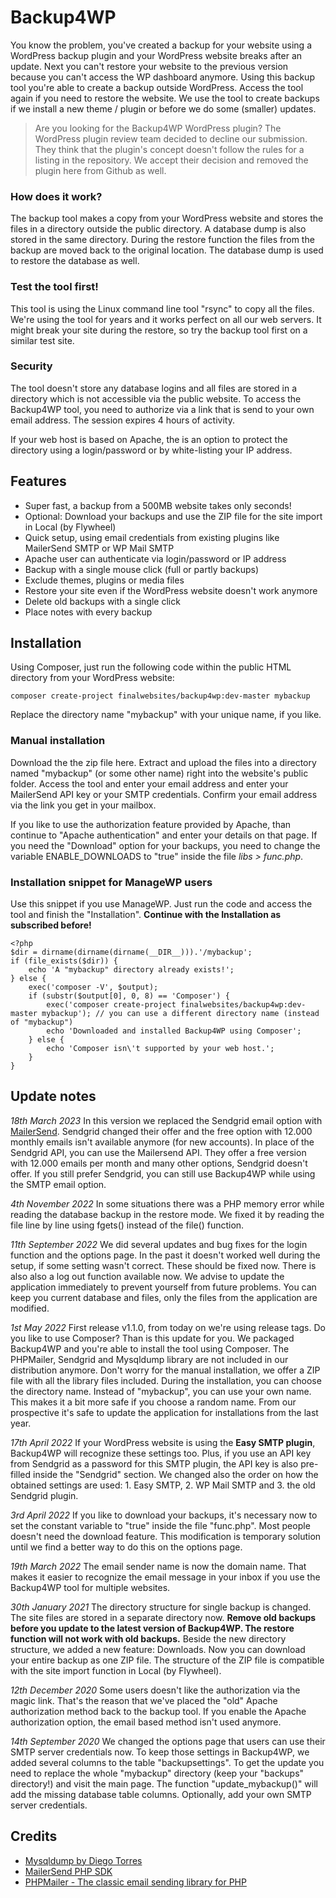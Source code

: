 # Backup4WP

You know the problem, you've created a backup for your website using a WordPress backup plugin and your WordPress website breaks after an update. Next you can't restore your website to the previous version because you can't access the WP dashboard anymore.
Using this backup tool you're able to create a backup outside WordPress. Access the tool again if you need to restore the website. We use the tool to create backups if we install a new theme / plugin or before we do some (smaller) updates.

> Are you looking for the Backup4WP WordPress plugin? The WordPress plugin review team decided to decline our submission. They think that the plugin's concept doesn't follow the rules for a listing in the repository. We accept their decision and removed the plugin here from Github as well.

### How does it work?
The backup tool makes a copy from your WordPress website and stores the files in a directory outside the public directory. A database dump is also stored in the same directory. During the restore function the files from the backup are moved back to the original location. The database dump is used to restore the database as well.

### Test the tool first!
This tool is using the Linux command line tool "rsync" to copy all the files. We're using the tool for years and it works perfect on all our web servers. It might break your site during the restore, so try the backup tool first on a similar test site.

### Security
The tool doesn't store any database logins and all files are stored in a directory which is not accessible via the public website. To access the Backup4WP tool, you need to authorize via a link that is send to your own email address. The session expires 4 hours of activity.

If your web host is based on Apache, the is an option to protect the directory using a login/password or by white-listing your IP address.

## Features
* Super fast, a backup from a 500MB website takes only seconds!
* Optional: Download your backups and use the ZIP file for the site import in Local (by Flywheel)
* Quick setup, using email credentials from existing plugins like MailerSend SMTP or WP Mail SMTP
* Apache user can authenticate via login/password or IP address
* Backup with a single mouse click (full or partly backups)
* Exclude themes, plugins or media files
* Restore your site even if the WordPress website doesn't work anymore
* Delete old backups with a single click
* Place notes with every backup

## Installation

Using Composer, just run the following code within the public HTML directory from your WordPress website:

```
composer create-project finalwebsites/backup4wp:dev-master mybackup
```

Replace the directory name "mybackup" with your unique name, if you like.

### Manual installation

Download the the zip file here. Extract and upload the files into a directory named "mybackup" (or some other name) right into the website's public folder. Access the tool and enter your email address and enter your MailerSend API key or your SMTP credentials. Confirm your email address via the link you get in your mailbox.

If you like to use the authorization feature provided by Apache, than continue to "Apache authentication" and enter your details on that page. If you need the "Download" option for your backups, you need to change the variable ENABLE_DOWNLOADS to "true" inside the file *libs > func.php*.

### Installation snippet for ManageWP users

Use this snippet if you use ManageWP. Just run the code and access the tool and finish the "Installation". **Continue with the Installation as subscribed before!**

    <?php
    $dir = dirname(dirname(dirname(__DIR__))).'/mybackup';
    if (file_exists($dir)) {
    	echo 'A "mybackup" directory already exists!';
    } else {
        exec('composer -V', $output);
        if (substr($output[0], 0, 8) == 'Composer') {
    		exec('composer create-project finalwebsites/backup4wp:dev-master mybackup'); // you can use a different directory name (instead of "mybackup")
            echo 'Downloaded and installed Backup4WP using Composer';
    	} else {
    		echo 'Composer isn\'t supported by your web host.';
    	}
    }


## Update notes

*18th March 2023*
In this version we replaced the Sendgrid email option with [MailerSend](https://www.mailersend.com?ref=lol81qb1dqe0). Sendgrid changed their offer and the free option with 12.000 monthly emails isn't available anymore (for new accounts). In place of the Sendgrid API, you can use the Mailersend API. They offer a free version with 12.000 emails per month and many other options, Sendgrid doesn't offer. If you still prefer Sendgrid, you can still use Backup4WP while using the SMTP email option.

*4th November 2022*
In some situations there was a PHP memory error while reading the database backup in the restore mode. We fixed it by reading the file line by line using fgets() instead of the file() function.

*11th September 2022*
We did several updates and bug fixes for the login function and the options page. In the past it doesn't worked well during the setup, if some setting wasn't correct. These should be fixed now. There is also also a log out function available now. We advise to update the application immediately to prevent yourself from future problems. You can keep you current database and files, only the files from the application are modified.

*1st May 2022*
First release v1.1.0, from today on we're using release tags. Do you like to use Composer? Than is this update for you. We packaged Backup4WP and you're able to install the tool using Composer. The PHPMailer, Sendgrid and Mysqldump library are not included in our distribution anymore. Don't worry for the manual installation, we offer a ZIP file with all the library files included. During the installation, you can choose the directory name. Instead of "mybackup", you can use your own name. This makes it a bit more safe if you choose a random name. From our prospective it's safe to update the application for  installations from the last year.

*17th April 2022*
If your WordPress website is using the **Easy SMTP plugin**, Backup4WP will recognize these settings too. Plus, if you use an API key from Sendgrid as a password for this SMTP plugin, the API key is also pre-filled inside the "Sendgrid" section. We changed also the order on how the obtained settings are used: 1. Easy SMTP, 2. WP Mail SMTP and 3. the old Sendgrid plugin.

*3rd April 2022*
If you like to download your backups, it's necessary now to set the constant variable to "true" inside the file "func.php". Most people doesn't need the download feature. This modification is temporary solution until we find a better way to do this on the options page.

*19th March 2022*
The email sender name is now the domain name. That makes it easier to recognize the email message in your inbox if you use the Backup4WP tool for multiple websites.

*30th January 2021*
The directory structure for single backup is changed. The site files are stored in a separate directory now. **Remove old backups before you update to the latest version of Backup4WP. The restore function will not work with old backups.** Beside the new directory structure, we added a new feature: Downloads. Now you can download your entire backup as one ZIP file. The structure of the ZIP file is compatible with the site import function in Local (by Flywheel).

*12th December 2020*
Some users doesn't like the authorization via the magic link. That's the reason that we've placed the "old" Apache authorization method back to the backup tool. If you enable the Apache authorization option, the email based method isn't used anymore.

*14th September 2020*
We changed the options page that users can use their SMTP server credentials now. To keep those settings in Backup4WP, we added several columns to the table "backupsettings". To get the update you need to replace the whole "mybackup" directory (keep your "backups" directory!) and visit the main page. The function "update_mybackup()" will add the missing database table columns. Optionally, add your own SMTP server credentials.

## Credits
* [Mysqldump by Diego Torres](https://github.com/ifsnop/mysqldump-php)
* [MailerSend PHP SDK](https://github.com/mailersend/mailersend-php/)
* [PHPMailer - The classic email sending library for PHP](https://github.com/PHPMailer/PHPMailer)
